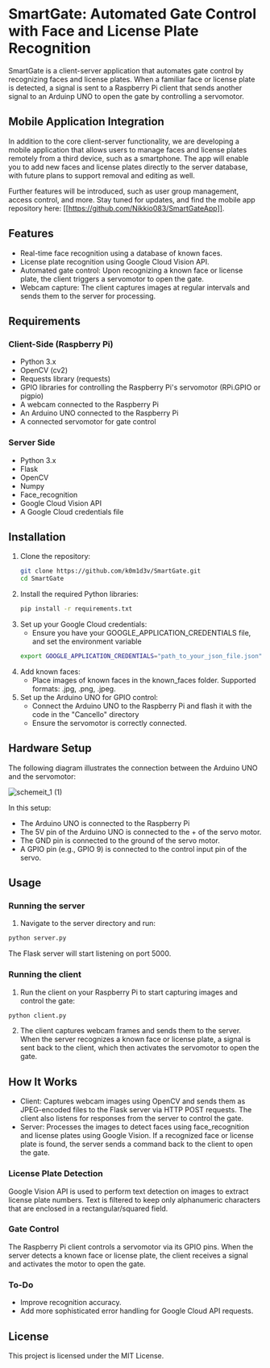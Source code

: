# SmartGate: Automated Gate Control with Face and License Plate Recognition
SmartGate is a client-server application that automates gate control by recognizing faces and license plates. When a familiar face or license plate is detected, a signal is sent to a Raspberry Pi client that sends another signal to an Arduinp UNO to open the gate by controlling a servomotor.

## Mobile Application Integration
In addition to the core client-server functionality, we are developing a mobile application that allows users to manage faces and license plates remotely from a third device, such as a smartphone. The app will enable you to add new faces and license plates directly to the server database, with future plans to support removal and editing as well.

Further features will be introduced, such as user group management, access control, and more. Stay tuned for updates, and find the mobile app repository here: [[https://github.com/Nikkio083/SmartGateApp]].
## Features
- Real-time face recognition using a database of known faces.
- License plate recognition using Google Cloud Vision API.
- Automated gate control: Upon recognizing a known face or license plate, the client triggers a servomotor to open the gate.
- Webcam capture: The client captures images at regular intervals and sends them to the server for processing.

## Requirements
### Client-Side (Raspberry Pi)
- Python 3.x
- OpenCV (cv2)
- Requests library (requests)
- GPIO libraries for controlling the Raspberry Pi's servomotor (RPi.GPIO or pigpio)
- A webcam connected to the Raspberry Pi
- An Arduino UNO connected to the Raspberry Pi
- A connected servomotor for gate control
### Server Side
- Python 3.x
- Flask
- OpenCV
- Numpy
- Face_recognition
- Google Cloud Vision API
-  A Google Cloud credentials file 

## Installation
1. Clone the repository:
   ```bash
   git clone https://github.com/k0m1d3v/SmartGate.git
   cd SmartGate
   ```
2. Install the required Python libraries:
   ```bash
   pip install -r requirements.txt
   ```
3. Set up your Google Cloud credentials:
   - Ensure you have your GOOGLE_APPLICATION_CREDENTIALS file, and set the environment variable
   ```bash
   export GOOGLE_APPLICATION_CREDENTIALS="path_to_your_json_file.json"
   ```
4. Add known faces:
   - Place images of known faces in the known_faces folder. Supported formats: .jpg, .png, .jpeg.
5. Set up the Arduino UNO for GPIO control:
   - Connect the Arduino UNO to the Raspberry Pi and flash it with the code in the "Cancello" directory
   - Ensure the servomotor is correctly connected.
## Hardware Setup
The following diagram illustrates the connection between the Arduino UNO and the servomotor:

![schemeit_1 (1)](https://github.com/user-attachments/assets/f84ee2cd-88cf-4937-9d71-eb411d3aacb9)

In this setup:
- The Arduino UNO is connected to the Raspberry Pi
- The 5V pin of the Arduino UNO is connected to the + of the servo motor.
- The GND pin is connected to the ground of the servo motor.
- A GPIO pin (e.g., GPIO 9) is connected to the control input pin of the servo.
## Usage
### Running the server
1. Navigate to the server directory and run:
```bash
python server.py
```
The Flask server will start listening on port 5000.
### Running the client
1. Run the client on your Raspberry Pi to start capturing images and control the gate:
```bash
python client.py
```
2. The client captures webcam frames and sends them to the server. When the server recognizes a known face or license plate, a signal is sent back to the client, which then activates the servomotor to open the gate.
## How It Works
- Client: Captures webcam images using OpenCV and sends them as JPEG-encoded files to the Flask server via HTTP POST requests. The client also listens for responses from the server to control the gate.
- Server: Processes the images to detect faces using face_recognition and license plates using Google Vision. If a recognized face or license plate is found, the server sends a command back to the client to open the gate.
### License Plate Detection
Google Vision API is used to perform text detection on images to extract license plate numbers. Text is filtered to keep only alphanumeric characters that are enclosed in a rectangular/squared field.
### Gate Control
The Raspberry Pi client controls a servomotor via its GPIO pins. When the server detects a known face or license plate, the client receives a signal and activates the motor to open the gate.
### To-Do
- Improve recognition accuracy.
- Add more sophisticated error handling for Google Cloud API requests.
## License
This project is licensed under the MIT License.
